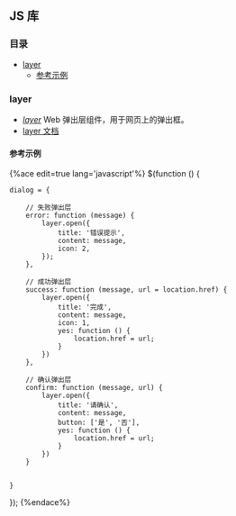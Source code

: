## JS 库

### 目录
* [layer](#layer)
    * [参考示例](#参考示例)

### layer
* *[layer](http://layer.layui.com/)*  Web 弹出层组件，用于网页上的弹出框。
* [layer 文档](http://www.layui.com/doc/modules/layer.html)

#### 参考示例
{%ace edit=true lang='javascript'%}
$(function () {

    dialog = {

        // 失败弹出层
        error: function (message) {
            layer.open({
                title: '错误提示',
                content: message,
                icon: 2,
            });
        },

        // 成功弹出层
        success: function (message, url = location.href) {
            layer.open({
                title: '完成',
                content: message,
                icon: 1,
                yes: function () {
                    location.href = url;
                }
            })
        },

        // 确认弹出层
        confirm: function (message, url) {
            layer.open({
                title: '请确认',
                content: message,
                button: ['是', '否'],
                yes: function () {
                    location.href = url;
                }
            })
        }


    }

});
{%endace%}